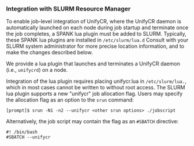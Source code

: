 ### Integration with SLURM Resource Manager

To enable job-level integration of UnifyCR, where the UnifyCR daemon
is automatically launched on each node during job startup and
terminate once the job completes, a SPANK lua plugin must be added
to SLURM. Typically, these SPANK lua plugins are installed in
`/etc/slurm/lua.d` Consult with your SLURM system administrator for
more precise location information, and to make the changes described below.

We provide a lua plugin that launches and terminates a UnifyCR daemon
(i.e., `unifycrd`) on a node.

Integration of the lua plugin requires placing unifycr.lua in
`/etc/slurm/lua.`, which in most cases cannot be written to
without root access. The SLURM lua plugin supports a new "unifycr"
job allocation flag. Users may specify the allocation flag as an
option to the `srun` command:
```shell
[prompt]$ srun -N1 -n2 --unifycr <other srun options> ./jobscript
```
Alternatively, the job script may contain the flag as an `#SBATCH`
directive:
```shell
#! /bin/bash
#SBATCH --unifycr
```
